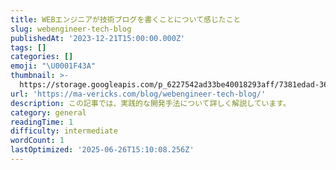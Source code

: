 ```yaml
---
title: WEBエンジニアが技術ブログを書くことについて感じたこと
slug: webengineer-tech-blog
publishedAt: '2023-12-21T15:00:00.000Z'
tags: []
categories: []
emoji: "\U0001F43A"
thumbnail: >-
  https://storage.googleapis.com/p_6227542ad33be40018293aff/7381edad-3655-464c-a0cc-5904d5743168/webengineer-tech-blog.png
url: 'https://ma-vericks.com/blog/webengineer-tech-blog/'
description: この記事では、実践的な開発手法について詳しく解説しています。
category: general
readingTime: 1
difficulty: intermediate
wordCount: 1
lastOptimized: '2025-06-26T15:10:08.256Z'
---
```



